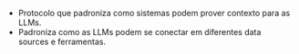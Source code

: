 - Protocolo que padroniza como sistemas podem prover contexto para as LLMs.
- Padroniza como as LLMs podem se conectar em diferentes data sources e ferramentas.